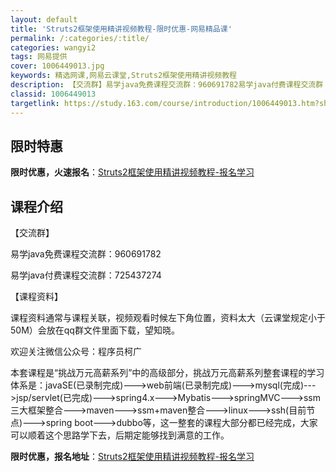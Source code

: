 ```yaml
---
layout: default
title: 'Struts2框架使用精讲视频教程-限时优惠-网易精品课'
permalink: /:categories/:title/
categories: wangyi2
tags: 网易提供
cover: 1006449013.jpg
keywords: 精选网课,网易云课堂,Struts2框架使用精讲视频教程
description: 【交流群】易学java免费课程交流群：960691782易学java付费课程交流群：725437274【课程资料】课程资
classid: 1006449013
targetlink: https://study.163.com/course/introduction/1006449013.htm?share=1&shareId=1025206652&utm_campaign=share&utm_medium=iphoneShare&utm_source=&utm_u=1025206652
---
```


## 限时特惠

**限时优惠，火速报名**：[Struts2框架使用精讲视频教程-报名学习](https://study.163.com/course/introduction/1006449013.htm?share=1&shareId=1025206652&utm_campaign=share&utm_medium=iphoneShare&utm_source=&utm_u=1025206652)

## 课程介绍

【交流群】

易学java免费课程交流群：960691782

易学java付费课程交流群：725437274



【课程资料】

课程资料通常与课程关联，视频观看时候左下角位置，资料太大（云课堂规定小于50M）会放在qq群文件里面下载，望知晓。



欢迎关注微信公众号：程序员柯广



本套课程是“挑战万元高薪系列”中的高级部分，挑战万元高薪系列整套课程的学习体系是：javaSE(已录制完成)--->web前端(已录制完成)--->mysql(完成)--->jsp/servlet(已完成)--->spring4.x--->Mybatis--->springMVC--->ssm三大框架整合--->maven--->ssm+maven整合--->linux--->ssh(目前节点)--->spring boot--->dubbo等，这一整套的课程大部分都已经完成，大家可以顺着这个思路学下去，后期定能够找到满意的工作。

**限时优惠，报名地址**：[Struts2框架使用精讲视频教程-报名学习](https://study.163.com/course/introduction/1006449013.htm?share=1&shareId=1025206652&utm_campaign=share&utm_medium=iphoneShare&utm_source=&utm_u=1025206652)

